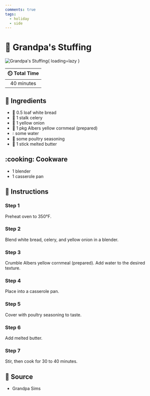 ```yaml
---
comments: true
tags:
  - holiday
  - side
---
```

# :stuffed_flatbread: Grandpa's Stuffing

![Grandpa's Stuffing](../assets/images/grandpa's-stuffing.jpg){ loading=lazy }

| :timer_clock: Total Time |
|:-----------------------: |
| 40 minutes |

## :salt: Ingredients

- :bread: 0.5 loaf white bread
- :leafy_green: 1 stalk celery
- :onion: 1 yellow onion
- :corn: 1 pkg Albers yellow cornmeal (prepared)
- :droplet: some water
- :poultry_leg: some poultry seasoning
- :butter: 1 stick melted butter

## :cooking: Cookware

- 1 blender
- 1 casserole pan

## :pencil: Instructions

### Step 1

Preheat oven to 350°F.

### Step 2

Blend white bread, celery, and yellow onion in a blender.

### Step 3

Crumble Albers yellow cornmeal (prepared). Add water to the desired texture.

### Step 4

Place into a casserole pan.

### Step 5

Cover with poultry seasoning to taste.

### Step 6

Add melted butter.

### Step 7

Stir, then cook for 30 to 40 minutes.

## :link: Source

- Grandpa Sims
